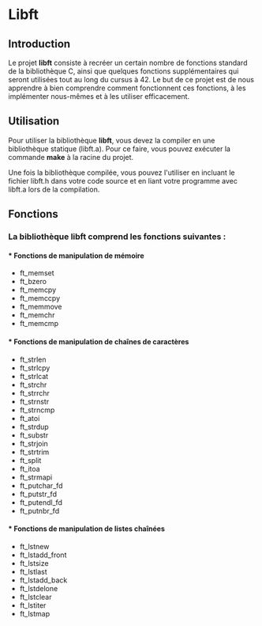# Libft

## Introduction

Le projet **libft** consiste à recréer un certain nombre de fonctions standard de la bibliothèque C, ainsi que quelques fonctions supplémentaires qui seront utilisées tout au long du cursus à 42. Le but de ce projet est de nous apprendre à bien comprendre comment fonctionnent ces fonctions, à les implémenter nous-mêmes et à les utiliser efficacement.

## Utilisation

Pour utiliser la bibliothèque **libft**, vous devez la compiler en une bibliothèque statique (libft.a). Pour ce faire, vous pouvez exécuter la commande **make** à la racine du projet.

Une fois la bibliothèque compilée, vous pouvez l'utiliser en incluant le fichier libft.h dans votre code source et en liant votre programme avec libft.a lors de la compilation.

## Fonctions

### La bibliothèque libft comprend les fonctions suivantes :

#### * Fonctions de manipulation de mémoire

  * ft_memset
  * ft_bzero
  * ft_memcpy
  * ft_memccpy
  * ft_memmove
  * ft_memchr
  * ft_memcmp

#### * Fonctions de manipulation de chaînes de caractères

  * ft_strlen
  * ft_strlcpy
  * ft_strlcat
  * ft_strchr
  * ft_strrchr
  * ft_strnstr
  * ft_strncmp
  * ft_atoi
  * ft_strdup
  * ft_substr
  * ft_strjoin
  * ft_strtrim
  * ft_split
  * ft_itoa
  * ft_strmapi
  * ft_putchar_fd
  * ft_putstr_fd
  * ft_putendl_fd
  * ft_putnbr_fd

#### * Fonctions de manipulation de listes chaînées

  * ft_lstnew
  * ft_lstadd_front
  * ft_lstsize
  * ft_lstlast
  * ft_lstadd_back
  * ft_lstdelone
  * ft_lstclear
  * ft_lstiter
  * ft_lstmap
